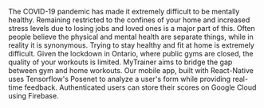 The COVID-19 pandemic has made it extremely difficult to be mentally healthy. Remaining restricted to the confines of your home and increased stress levels due to losing jobs and loved ones is a major part of this. Often people believe the physical and mental health are separate things, while in reality it is synonymous. Trying to stay healthy and fit at home is extremely difficult. Given the lockdown in Ontario, where public gyms are closed, the quality of your workouts is limited. MyTrainer aims to bridge the gap between gym and home workouts. Our mobile app, built with React-Native uses Tensorflow's Posenet to analyze a user's form while providing real-time feedback. Authenticated users can store their scores on Google Cloud using Firebase. 